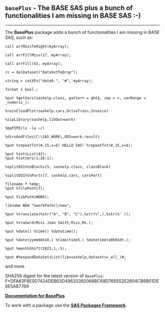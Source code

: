 ## `basePlus` - The BASE SAS plus a bunch of functionalities I am missing in BASE SAS :-)

---

The **BasePlus** package adds a bunch of functionalities I am missing in BASE SAS, such as:
```sas
call arrMissToRight(myArray); 

call arrFillMiss(17, myArray); 

call arrFill(42, myArray); 

rc = delDataset("DataSetToDrop"); 

string = catXFn("date9.", "#", myArray);

format x bool.;

%put %getVars(sashelp.class, pattern = ght$, sep = +, varRange = _numeric_);

%rainCloudPlot(sashelp.cars,DriveTrain,Invoice)

%zipLibrary(sashelp,libOut=work)

%bpPIPE(ls -la ~/)

%dirsAndFiles(C:\SAS_WORK\,ODS=work.result)

%put %repeatTxt(#,15,s=$) HELLO SAS! %repeatTxt(#,15,s=$);

%put %intsList(42);
%put %letters(1:26:1);

%splitDSIntoBlocks(5, sashelp.class, classBlock)

%splitDSIntoParts(7, sashelp.cars, carsPart)

filename f temp;
%put %filePath(f);

%put %libPath(WORK);

libname NEW "%workPath()/new";

%put %translate(%str("A", "B", "C"),%str(%",),%str(%' ));

%put %tranwrd(Miss Joan Smith,Miss,Ms.);

%put %date() %time() %datetime();

%put %date(yymmddn10.) %time(time5.) %datetime(e8601dt.);

%put %monthShift(2023,1,-5);

%put #%expandDataSetsList(lib=sashelp,datasets=_all_)#;
```
and more.

SHA256 digest for the latest version of `BasePlus`: F*DFA83F8E0D7424DEB63D49620392068BC68D766552E2804CB6B01DE8E5A87769

[**Documentation for BasePlus**](./baseplus.md "Documentation for BasePlus")

To work with a package use the [**SAS Packages Framework**](https://github.com/yabwon/SAS_PACKAGES/blob/main/README.md "SPFinit").
